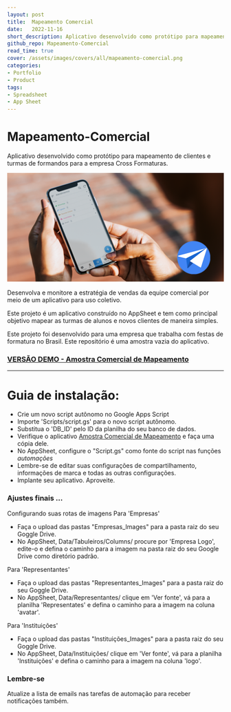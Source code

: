 ```yaml
---
layout: post
title:  Mapeamento Comercial
date:   2022-11-16
short_description: Aplicativo desenvolvido como protótipo para mapeamento de clientes e turmas de formandos para a empresa Cross Formaturas.
github_repo: Mapeamento-Comercial
read_time: true
cover: /assets/images/covers/all/mapeamento-comercial.png
categories: 
- Portfolio
- Product
tags:
- Spreadsheet
- App Sheet
---
```


# Mapeamento-Comercial

Aplicativo desenvolvido como protótipo para mapeamento de clientes e turmas de formandos para a empresa Cross Formaturas.

<div>
  <a href="https://www.appsheet.com/templates/Sistema-de-Intelig%C3%AAncia-Comercial-para-Empresas-de-Formaturas?appGuidString=a9436ec2-a586-494d-8352-bf38b8efe3af" target="_blank" class="text-decoration-none">
  <img src="/assets/images/covers/pt-br/mapeamento-comercial.png" alt="" class=" w-100 img-fluid rounded-3 shadow mb-4">
  </a>
</div>

Desenvolva e monitore a estratégia de vendas da equipe comercial por meio de um aplicativo para uso coletivo.

Este projeto é um aplicativo construído no AppSheet e tem como principal objetivo mapear as turmas de alunos e novos clientes de maneira simples.

Este projeto foi desenvolvido para uma empresa que trabalha com festas de formatura no Brasil.
Este repositório é uma amostra vazia do aplicativo.

### [VERSÃO DEMO - Amostra Comercial de Mapeamento](https://www.appsheet.com/templates/Sistema-de-Intelig%C3%AAncia-Comercial-para-Empresas-de-Formaturas?appGuidString=a9436ec2-a586-494d-8352-bf38b8efe3af)

-----

# Guia de instalação:

- Crie um novo script autônomo no Google Apps Script
- Importe 'Scripts/script.gs' para o novo script autônomo.
- Substitua o 'DB_ID' pelo ID da planilha do seu banco de dados.
- Verifique o aplicativo [Amostra Comercial de Mapeamento](https://www.appsheet.com/templates/Sistema-de-Intelig%C3%AAncia-Comercial-para-Empresas-de-Formaturas?appGuidString=a9436ec2-a586-494d-8352-bf38b8efe3af) e faça uma cópia dele.
- No AppSheet, configure o "Script.gs" como fonte do script nas funções *automações*
- Lembre-se de editar suas configurações de compartilhamento, informações de marca e todas as outras configurações.
- Implante seu aplicativo. Aproveite.

### Ajustes finais ...

Configurando suas rotas de imagens
Para 'Empresas'
- Faça o upload das pastas "Empresas_Images" para a pasta raiz do seu Goggle Drive.
- No AppSheet, Data/Tabuleiros/Columns/ procure por 'Empresa Logo', edite-o e defina o caminho para a imagem na pasta raiz do seu Google Drive como diretório padrão.

Para 'Representantes'
- Faça o upload das pastas "Representantes_Images" para a pasta raiz do seu Goggle Drive.
- No AppSheet, Data/Representantes/ clique em 'Ver fonte', vá para a planilha 'Representates' e defina o caminho para a imagem na coluna 'avatar'.

Para 'Instituições'
- Faça o upload das pastas "Instituições_Images" para a pasta raiz do seu Goggle Drive.
- No AppSheet, Data/Instituições/ clique em 'Ver fonte', vá para a planilha 'Instituições' e defina o caminho para a imagem na coluna 'logo'.

### Lembre-se

Atualize a lista de emails nas tarefas de automação para receber notificações também.
